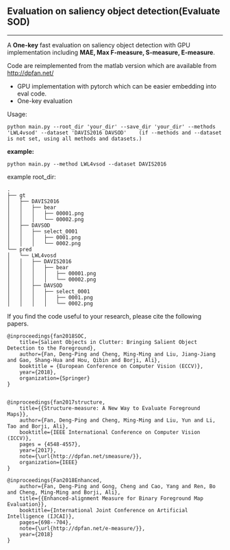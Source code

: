 ## Evaluation on saliency object detection(Evaluate SOD)
---
A **One-key** fast evaluation on saliency object detection with GPU implementation including **MAE, Max F-measure, S-measure, E-measure**.

Code are reimplemented from the matlab version which are available from http://dpfan.net/

* GPU implementation with pytorch which can be easier embedding into eval code.
* One-key evaluation

Usage:
```
python main.py --root_dir 'your_dir' --save_dir 'your_dir' --methods 'LWL4vsod' --dataset 'DAVIS2016 DAVSOD'    (if --methods and --dataset is not set, using all methods and datasets.)
```
**example:**
```
python main.py --method LWL4vsod --dataset DAVIS2016
```
example root_dir:
```
.
├── gt
│   ├── DAVIS2016
│   │   ├── bear
│   │   │   ├── 00001.png
│   │   │   └── 00002.png
│   ├── DAVSOD
│   │   ├── select_0001
│   │   │   ├── 0001.png
│   │   │   └── 0002.png
└── pred
│   └── LWL4vosd
│   │   ├── DAVIS2016
│   │   │   ├── bear
│   │   │   │   ├── 00001.png
│   │   │   │   └── 00002.png
│   │   ├── DAVSOD
│   │   │   ├── select_0001
│   │   │   │   ├── 0001.png
│   │   │   │   └── 0002.png
```


If you find the code useful to your research, please cite the following papers.
```
@inproceedings{fan2018SOC,
	title={Salient Objects in Clutter: Bringing Salient Object Detection to the Foreground},
	author={Fan, Deng-Ping and Cheng, Ming-Ming and Liu, Jiang-Jiang and Gao, Shang-Hua and Hou, Qibin and Borji, Ali},
	booktitle = {European Conference on Computer Vision (ECCV)},
	year={2018},
	organization={Springer}
}


@inproceedings{fan2017structure,
	title={{Structure-measure: A New Way to Evaluate Foreground Maps}},
	author={Fan, Deng-Ping and Cheng, Ming-Ming and Liu, Yun and Li, Tao and Borji, Ali},
	booktitle={IEEE International Conference on Computer Vision (ICCV)},
	pages = {4548-4557},
	year={2017},
	note={\url{http://dpfan.net/smeasure/}},
	organization={IEEE}
}

@inproceedings{Fan2018Enhanced,
	author={Fan, Deng-Ping and Gong, Cheng and Cao, Yang and Ren, Bo and Cheng, Ming-Ming and Borji, Ali},
	title={{Enhanced-alignment Measure for Binary Foreground Map Evaluation}},
	booktitle={International Joint Conference on Artificial Intelligence (IJCAI)},
	pages={698--704},
	note={\url{http://dpfan.net/e-measure/}},
	year={2018}
}
```
